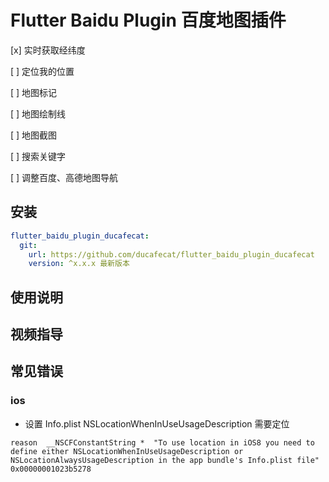 # Flutter Baidu Plugin 百度地图插件

[x] 实时获取经纬度

[ ] 定位我的位置

[ ] 地图标记

[ ] 地图绘制线

[ ] 地图截图

[ ] 搜索关键字

[ ] 调整百度、高德地图导航

## 安装

```yaml
flutter_baidu_plugin_ducafecat:
  git:
    url: https://github.com/ducafecat/flutter_baidu_plugin_ducafecat
    version: ^x.x.x 最新版本
```

## 使用说明

## 视频指导

## 常见错误

### ios

- 设置 Info.plist NSLocationWhenInUseUsageDescription 需要定位

```
reason	__NSCFConstantString *	"To use location in iOS8 you need to define either NSLocationWhenInUseUsageDescription or NSLocationAlwaysUsageDescription in the app bundle's Info.plist file"	0x00000001023b5278
```
